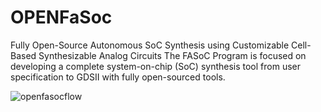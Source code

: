 # OPENFaSoc
Fully Open-Source Autonomous SoC Synthesis using Customizable Cell-Based Synthesizable Analog Circuits The FASoC Program is focused on developing a complete system-on-chip (SoC) synthesis tool from user specification to GDSII with fully open-sourced tools.

![openfasocflow](https://user-images.githubusercontent.com/62790565/206874564-651ae262-1d85-4109-97b5-ce09d96788f5.jpeg)
